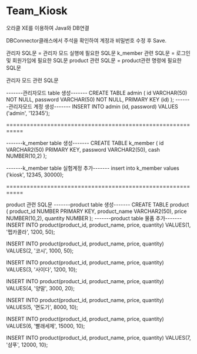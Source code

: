 # Team_Kiosk

오라클 XE를 이용하여 Java와 DB연결

DBConnector클래스에서 주석을 확인하여 계정과 비밀번호 수정 후 Save.

관리자 SQL문 = 관리자 모드 실행에 필요한 SQL문
k_member 관련 SQL문 = 로그인 및 회원가입에 필요한 SQL문
product 관련 SQL문 = product관련 명령에 필요한 SQL문

관리자 모드 관련 SQL문

-------관리자모드 table 생성-------
CREATE TABLE admin (
    id VARCHAR(50) NOT NULL,
    password VARCHAR(50) NOT NULL,
    PRIMARY KEY (id)
);
-------관리자모드 계정 생성-------
INSERT INTO admin (id, password) VALUES ('admin', '12345');


===========================================================


-------k_member table 생성-------
CREATE TABLE k_member (
    id VARCHAR2(50) PRIMARY KEY,
    password VARCHAR2(50),
    cash NUMBER(10,2)
);

-------k_member table 실험계정 추가-------
insert into k_member values ('kiosk', 12345, 30000);


===========================================================


product 관련 SQL문
-------product table 생성-------
CREATE TABLE product (
    product_id NUMBER PRIMARY KEY,
    product_name VARCHAR2(50),
    price NUMBER(10,2),
    quantity NUMBER
);
-------product table 물품 추가-------
INSERT INTO product(product_id, product_name, price, quantity)
VALUES(1, '펩카콜라', 1200, 50);

INSERT INTO product(product_id, product_name, price, quantity)
VALUES(2, '코시', 1000, 50);

INSERT INTO product(product_id, product_name, price, quantity)
VALUES(3, '사이다', 1200, 10);

INSERT INTO product(product_id, product_name, price, quantity)
VALUES(4, '양말', 3000, 20);

INSERT INTO product(product_id, product_name, price, quantity)
VALUES(5, '면도기', 8000, 10);

INSERT INTO product(product_id, product_name, price, quantity)
VALUES(6, '빨래세제', 15000, 10);

INSERT INTO product(product_id, product_name, price, quantity)
VALUES(7, '샴푸', 12000, 10);
